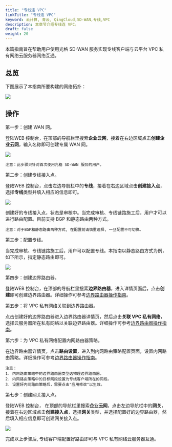 ```yaml
---
title: "专线连 VPC"
linkTitle: "专线连 VPC"
keyword: 云计算, 青云, QingCloud,SD-WAN,专线,VPC
description: 本章节介绍专线连 VPC。
draft: false
weight: 20
---
```


本篇指南旨在帮助用户使用光格 SD-WAN 服务实现专线客户端与云平台 VPC 私有网络云服务器网络互通。 

## 总览

下图展示了本指南所要构建的网络拓扑：

![](../../_images/line_connect_vpc_topology.png)

## 操作

第一步：创建 WAN 网。

登陆WEB 控制台，在顶部的导航栏里搜索**企业云网**，接着在右边区域点击**创建企业云网**，输入名称即可创建专属 WAN 网。

![](../../_images/create_wan_net.png)

    注意：此步骤只针对首次使用光格 SD-WAN 服务的用户。

第二步：创建专线接入点。


登陆WEB 控制台，点击左边导航栏中的**专线**，接着在右边区域点击**创建接入点**，选择**专线**类型并填入相应的信息即可。

![](../../_images/create_wan_line.png)

创建好的专线接入点，状态是审核中。当完成审核、专线链路施工后，用户才可以进行路由配置。目前支持 BGP 和静态路由两种方式。

    注意：对于BGP和静态路由两种方式, 在配置前请慎重选择, 一旦配置不可切换。

第三步：配置专线。


当完成审核、专线链路施工后，用户可以配置专线。本指南以静态路由方式为例，如下所示，指定静态路由即可。

![](../../_images/config_wan_line_route.png)

第四步：创建边界路由器。


登陆WEB 控制台，在顶部的导航栏里搜索**边界路由器**，进入详情页面后，点击**创建**即可创建边界路由器。详细操作可参考[边界路由器操作指南](../../../../../network/border_router/manual/border_user_guide)。

第五步：将 VPC 私有网络关联到边界路由器。


点击创建好的边界路由器进入边界路由器详情页，然后点击**关联 VPC 私有网络**，选择云服务器所在私有网络以关联边界路由器。详细操作可参考[边界路由器操作指南](../../../../../network/border_router/manual/border_user_guide)。

第六步：为 VPC 私有网络配置内网路由器策略。


在边界路由器详情页，点击**路由设置**，进入到内网路由策略配置页面，设置内网路由策略。详细操作可参考[边界路由器操作指南](../../../../../network/border_router/manual/border_user_guide)。

    注意：
    1. 内网路由策略中的边界路由器类型选物理边界路由器。
    2. 内网路由策略中的目标网段设置为专线客户端所在的网段。
    3. 设置好内网路由策略后，需要点击"应用修改"以生效。

第七步：创建网关接入点。

登陆WEB 控制台， 在顶部的导航栏里搜索**企业云网**，点击左边导航栏中的**网关**，接着在右边区域点击**创建接入点**，选择**网关**类型，并选择配置好的边界路由器，然后填入相应信息即可创建网关接入点。

![](../../_images/create_vpc_wan_access.png)

完成以上步骤后, 专线客户端配置好路由即可与 VPC 私有网络云服务器互通。
